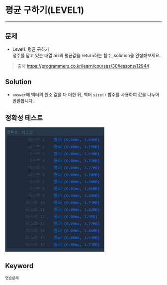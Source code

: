 # 평균 구하기(LEVEL1)
---
## 문제
- Level1. 평균 구하기</br>
정수를 담고 있는 배열 arr의 평균값을 return하는 함수, solution을 완성해보세요.

> 출처 https://programmers.co.kr/learn/courses/30/lessons/12944

## Solution
- ```answer```에 벡터의 원소 값을 다 더한 뒤, 벡터 ```size()``` 함수를 사용하여 값을 나누어 반환합니다.

## 정확성 테스트 
<img src = "Lv1-17_confirm.PNG" widith="350" height="400">

## Keyword
```연습문제```
